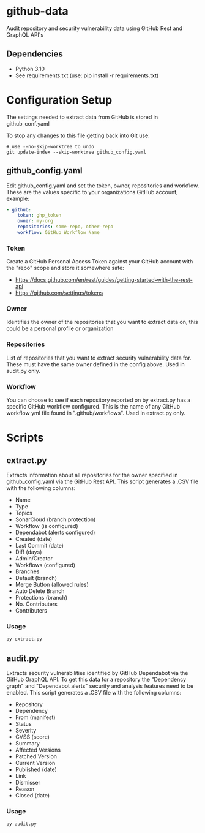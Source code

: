 # github-data
Audit repository and security vulnerability data using GitHub Rest and GraphQL API's

## Dependencies
- Python 3.10
- See requirements.txt (use: pip install -r requirements.txt)

# Configuration Setup
The settings needed to extract data from GitHub is stored in github_conf.yaml

To stop any changes to this file getting back into Git use:
```
# use --no-skip-worktree to undo
git update-index --skip-worktree github_config.yaml
```
## github_config.yaml
Edit github_config.yaml and set the token, owner, repositories and workflow. These are the values specific to your organizations GitHub account, example:
```yaml
- github:
    token: ghp_token
    owner: my-org
    repositories: some-repo, other-repo
    workflow: GitHub Workflow Name
```
### Token
Create a GitHub Personal Access Token against your GitHub account with the "repo" scope and store it somewhere safe:
- https://docs.github.com/en/rest/guides/getting-started-with-the-rest-api
- https://github.com/settings/tokens
### Owner
Identifies the owner of the repositories that you want to extract data on, this could be a personal profile or organization
### Repositories
List of repositories that you want to extract security vulnerability data for. These must have the same owner defined in the config above. Used in audit.py only.
### Workflow
You can choose to see if each repository reported on by extract.py has a specific GitHub workflow configured. This is the name of any GitHub workflow yml file found in ".github/workflows". Used in extract.py only.  

# Scripts
## extract.py
Extracts information about all repositories for the owner specified in github_config.yaml via the GitHub Rest API. This script generates a .CSV file with the following columns:
- Name
- Type
- Topics
- SonarCloud (branch protection)
- Workflow (is configured)
- Dependabot (alerts configured)
- Created (date)
- Last Commit (date)
- Diff (days)
- Admin/Creator
- Workflows (configured)
- Branches
- Default (branch)
- Merge Button (allowed rules)
- Auto Delete Branch
- Protections (branch)
- No. Contributers
- Contributers
### Usage
```python
py extract.py
```

## audit.py
Extracts security vulnerabilities identified by GitHub Dependabot via the GitHub GraphQL API. To get this data for a repository the "Dependency graph" and "Dependabot alerts" security and analysis features need to be enabled. This script generates a .CSV file with the following columns:
- Repository
- Dependency
- From (manifest)
- Status
- Severity
- CVSS (score)
- Summary
- Affected Versions
- Patched Version
- Current Version
- Published (date)
- Link
- Dismisser
- Reason
- Closed (date)
### Usage
```python
py audit.py
```